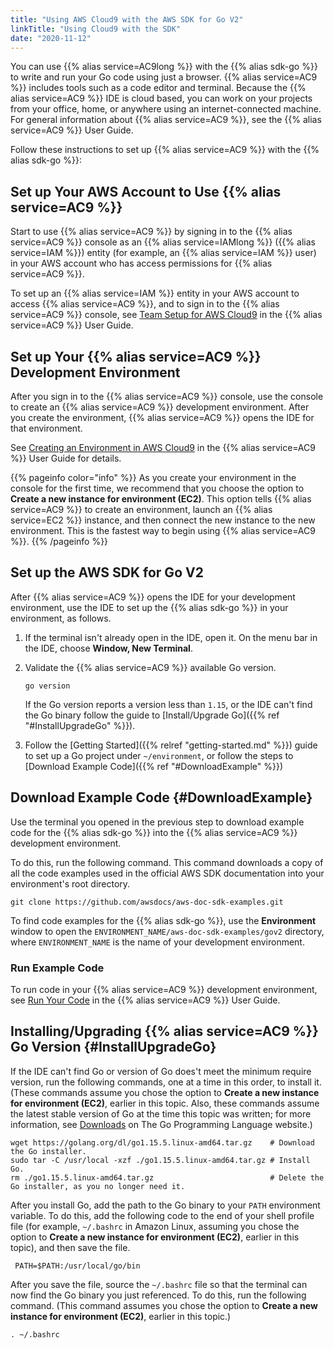 ```yaml
---
title: "Using AWS Cloud9 with the AWS SDK for Go V2"
linkTitle: "Using Cloud9 with the SDK"
date: "2020-11-12"
---
```


You can use {{% alias service=AC9long %}} with the {{% alias sdk-go %}} to write and run your Go code using just a
browser. {{% alias service=AC9 %}} includes tools such as a code editor and terminal. Because the {{% alias service=AC9
%}} IDE is cloud based, you can work on your projects from your office, home, or anywhere using an internet-connected
machine. For general information about {{% alias service=AC9 %}}, see the {{% alias service=AC9 %}} User Guide.

Follow these instructions to set up {{% alias service=AC9 %}} with the {{% alias sdk-go %}}:

## Set up Your AWS Account to Use {{% alias service=AC9 %}}

Start to use {{% alias service=AC9 %}} by signing in to the {{% alias service=AC9 %}} console as an {{% alias
service=IAMlong %}} ({{% alias service=IAM %}}) entity (for example, an {{% alias service=IAM %}} user) in your AWS
account who has access permissions for {{% alias service=AC9 %}}.

To set up an {{% alias service=IAM %}} entity in your AWS account to access {{% alias service=AC9 %}}, and to sign in to
the {{% alias service=AC9 %}} console, see
[Team Setup for AWS Cloud9](https://docs.aws.amazon.com/cloud9/latest/user-guide/setup.html) in the {{% alias
service=AC9 %}} User Guide.

## Set up Your {{% alias service=AC9 %}} Development Environment

After you sign in to the {{% alias service=AC9 %}} console, use the console to create an {{% alias service=AC9 %}}
development environment. After you create the environment, {{% alias service=AC9 %}} opens the IDE for that environment.

See [Creating an Environment in AWS Cloud9](https://docs.aws.amazon.com/cloud9/latest/user-guide/create-environment.html)
in the {{% alias service=AC9 %}} User Guide for details.

{{% pageinfo color="info" %}} As you create your environment in the console for the first time, we recommend that you
choose the option to **Create a new instance for environment (EC2)**. This option tells {{% alias service=AC9 %}} to
create an environment, launch an {{% alias service=EC2 %}} instance, and then connect the new instance to the new
environment. This is the fastest way to begin using {{% alias service=AC9 %}}. {{% /pageinfo %}}

## Set up the AWS SDK for Go V2

After {{% alias service=AC9 %}} opens the IDE for your development environment, use the IDE to set up the {{% alias
sdk-go %}} in your environment, as follows.

1. If the terminal isn't already open in the IDE, open it. On the menu bar in the IDE, choose **Window, New Terminal**.
   
1. Validate the {{% alias service=AC9 %}} available Go version.
   ```
   go version
   ```
   If the Go version reports a version less than `1.15`, or the IDE can't find the Go binary follow the guide
   to [Install/Upgrade Go]({{% ref "#InstallUpgradeGo" %}}).
   
1. Follow the [Getting Started]({{% relref "getting-started.md" %}}) guide to set up a Go project under `~/environment`,
   or follow the steps to [Download Example Code]({{% ref "#DownloadExample" %}})

## Download Example Code {#DownloadExample}

Use the terminal you opened in the previous step to download example code for the {{% alias sdk-go %}} into the {{%
alias service=AC9 %}} development environment.

To do this, run the following command. This command downloads a copy of all the code examples used in the official
AWS SDK documentation into your environment's root directory.

```
git clone https://github.com/awsdocs/aws-doc-sdk-examples.git
```

To find code examples for the {{% alias sdk-go %}}, use the **Environment** window to open the
`ENVIRONMENT_NAME/aws-doc-sdk-examples/gov2` directory, where `ENVIRONMENT_NAME` is the name of your
development environment.

### Run Example Code

To run code in your {{% alias service=AC9 %}} development environment, see
[Run Your Code](https://docs.aws.amazon.com/cloud9/latest/user-guide/build-run-debug.html#build-run-debug-run) in the
{{% alias service=AC9 %}} User Guide.

## Installing/Upgrading {{% alias service=AC9 %}} Go Version {#InstallUpgradeGo}

If the IDE can't find Go or version of Go does't meet the minimum require version, run the following commands, one at a
time in this order, to install it. (These commands assume you chose the option to **Create a new instance for
environment (EC2)**, earlier in this topic. Also, these commands assume the latest stable version of Go at the time this
topic was written; for more information, see [Downloads](https://golang.org/dl/) on The Go Programming Language
website.)

```
wget https://golang.org/dl/go1.15.5.linux-amd64.tar.gz    # Download the Go installer.
sudo tar -C /usr/local -xzf ./go1.15.5.linux-amd64.tar.gz # Install Go.
rm ./go1.15.5.linux-amd64.tar.gz                          # Delete the Go installer, as you no longer need it.
```

After you install Go, add the path to the Go binary to your `PATH` environment variable. To do this, add the
following code to the end of your shell profile file (for example, `~/.bashrc` in Amazon Linux, assuming you chose the
option to **Create a new instance for environment (EC2)**, earlier in this topic), and then save the file.

```
 PATH=$PATH:/usr/local/go/bin
```

After you save the file, source the `~/.bashrc` file so that the terminal can now find the Go binary you just
referenced. To do this, run the following command. (This command assumes you chose the option to **Create a new instance
for environment (EC2)**, earlier in this topic.)

```
. ~/.bashrc
```
